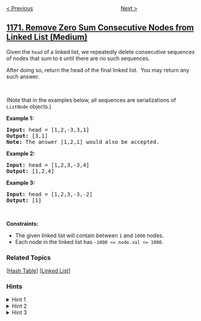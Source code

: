 <!--|This file generated by command(leetcode description); DO NOT EDIT.    |-->
<!--+----------------------------------------------------------------------+-->
<!--|@author    openset <openset.wang@gmail.com>                           |-->
<!--|@link      https://github.com/openset                                 |-->
<!--|@home      https://github.com/openset/leetcode                        |-->
<!--+----------------------------------------------------------------------+-->

[< Previous](../compare-strings-by-frequency-of-the-smallest-character "Compare Strings by Frequency of the Smallest Character")
　　　　　　　　　　　　　　　　
[Next >](../dinner-plate-stacks "Dinner Plate Stacks")

## [1171. Remove Zero Sum Consecutive Nodes from Linked List (Medium)](https://leetcode.com/problems/remove-zero-sum-consecutive-nodes-from-linked-list "从链表中删去总和值为零的连续节点")

<p>Given the <code>head</code> of a linked list, we repeatedly delete consecutive sequences of nodes that sum to <code>0</code> until there are no such sequences.</p>

<p>After doing so, return the head of the final linked list.&nbsp; You may return any such answer.</p>

<p>&nbsp;</p>
<p>(Note that in the examples below, all sequences are serializations of <code>ListNode</code> objects.)</p>

<p><strong>Example 1:</strong></p>

<pre>
<strong>Input:</strong> head = [1,2,-3,3,1]
<strong>Output:</strong> [3,1]
<strong>Note:</strong> The answer [1,2,1] would also be accepted.
</pre>

<p><strong>Example 2:</strong></p>

<pre>
<strong>Input:</strong> head = [1,2,3,-3,4]
<strong>Output:</strong> [1,2,4]
</pre>

<p><strong>Example 3:</strong></p>

<pre>
<strong>Input:</strong> head = [1,2,3,-3,-2]
<strong>Output:</strong> [1]
</pre>

<p>&nbsp;</p>
<p><strong>Constraints:</strong></p>

<ul>
	<li>The given linked list will contain between <code>1</code> and <code>1000</code> nodes.</li>
	<li>Each node in the linked list has <code>-1000 &lt;= node.val &lt;= 1000</code>.</li>
</ul>

### Related Topics
  [[Hash Table](../../tag/hash-table/README.md)]
  [[Linked List](../../tag/linked-list/README.md)]

### Hints
<details>
<summary>Hint 1</summary>
Convert the linked list into an array.
</details>

<details>
<summary>Hint 2</summary>
While you can find a non-empty subarray with sum = 0, erase it.
</details>

<details>
<summary>Hint 3</summary>
Convert the array into a linked list.
</details>
